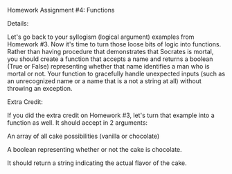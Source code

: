 Homework Assignment #4: Functions

Details:

Let's go back to your syllogism (logical argument) examples from Homework #3. Now it's time to turn those loose bits of logic into functions. Rather than having procedure that demonstrates that Socrates is mortal, you should create a function that accepts a name and returns a boolean (True or False) representing whether that name identifies a man who is mortal or not. Your function to gracefully handle unexpected inputs (such as an unrecognized name or a name that is a not a string at all) without throwing an exception.

Extra Credit:

If you did the extra credit on Homework #3, let's turn that example into a function as well. It should accept in 2 arguments:

An array of all cake possibilities (vanilla or chocolate)

A boolean representing whether or not the cake is chocolate.

It should return a string indicating the actual flavor of the cake.